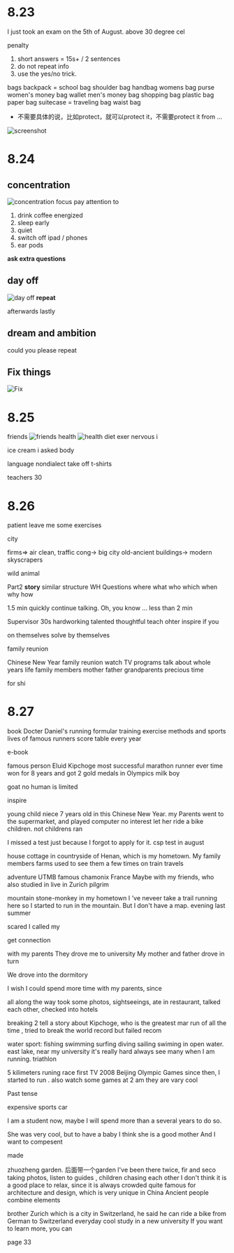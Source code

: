 # 8.23
I just took an exam on the 5th of August.
above 30 degree cel

penalty
1. short answers = 15s+ / 2 sentences
2. do not repeat info
3. use the yes/no trick. 


bags
backpack = school bag
shoulder bag
handbag womens bag
purse women's money bag
wallet men's money bag
shopping bag plastic bag paper bag
suitecase = traveling bag
waist bag

- 不需要具体的说，比如protect，就可以protect it，不需要protect it from ...

![screenshot](/speaking/8.23.jpg)

# 8.24
## concentration
![concentration](8.24.focus.png)
focus
pay attention to

1. drink coffee energized
2. sleep early 
3. quiet
4. switch off ipad / phones
5. ear pods 

**ask extra questions**


## day off
![day off](8.24.day%20off.png)
**repeat** 

afterwards lastly

## dream and ambition

could you please repeat

## Fix things
![Fix](8.24.fix.png)

# 8.25
friends
![friends](8.25.friends.png)
health
![health](8.25.health.png)
diet
exer
nervous
i

ice cream
i asked
body


language
nondialect
take off t-shirts

teachers 30

# 8.26
patient
leave me some exercises

city

firms=> air clean, traffic cong-> big city old-ancient buildings-> modern skyscrapers

wild animal


Part2
**story**
similar structure
WH Questions where what who which when why how

1.5 min quickly continue talking. Oh, you know ... 
less than 2 min

Supervisor 30s
 hardworking talented thoughtful
teach ohter
inspire
if you 

on themselves 
solve by themselves

family reunion

Chinese New Year
family reunion watch TV programs talk about whole years life
family members mother father grandparents
precious time

for shi

# 8.27

book
Docter Daniel's running formular
training exercise methods and sports lives of famous runners
score table
every year

e-book

famous person
Eluid Kipchoge
most successful marathon runner ever time
won for 8 years and got 2 gold medals in Olympics
milk boy

goat
no human is limited

inspire

young child
niece 7 years old
in this Chinese New Year. my Parents went to the supermarket, and 
played computer no interest
let her ride a bike
children. not childrens
ran 

I missed a test just because I forgot to apply for it.
csp test
in august


house
cottage in countryside of Henan, which is my hometown.
My family members
farms
used to see them a few times on train travels

adventure
UTMB famous
chamonix France
Maybe with my friends, who also studied in  live in Zurich
pilgrim

mountain stone-monkey in my hometown I 've neveer take a trail running here so I started to run in the mountain.
But I don't have a map.
evening
last summer

scared
I called my

get connection

with my parents
They drove me to university
My mother and father drove  in turn

We drove into the dormitory

I wish I could spend more time with my parents, since 

all along the way
took some photos, sightseeings, ate in restaurant, talked each other, checked into hotels

breaking 2 tell a story about Kipchoge, who is the greatest mar run of all the time , tried to break the world record but failed
recom

water sport: fishing swimming surfing diving sailing
swiming in open water. 
east lake, near my university
it's really hard
always see many when I am running. triathlon

5 kilimeters runing race
first TV 2008 Beijing Olympic Games
since then, I started to run . also watch some games at 2 am
they are vary cool

Past tense

expensive sports car

I am a student now, maybe I will spend more than a several years to do so.

She was very cool, 
but to have a baby
I think she is a good mother And I want to compesent 

made 

zhuozheng garden. 后面带一个garden
I've been there twice, fir and seco
taking photos, listen to guides , children chasing each other
I don't think it is a good place to relax, since it is always crowded
quite famous for architecture and design, which is very unique in China
Ancient people combine elements 

brother
Zurich which is a city in Switzerland, he said he can ride a bike from German to Switzerland everyday cool
study in a new university
If you want to learn more, you can 

page 33